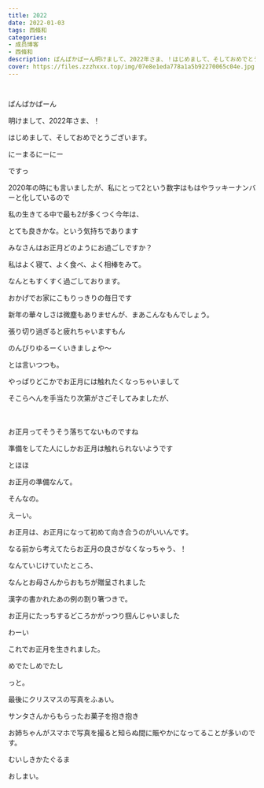 ```yaml
---
title: 2022
date: 2022-01-03
tags: 西條和
categories: 
- 成员博客
- 西條和
description: ぱんぱかぱーん明けまして、2022年さま、！はじめまして、そしておめでとうご...
cover: https://files.zzzhxxx.top/img/07e8e1eda778a1a5b92270065c04e.jpg 
---
```


        ﻿





























ぱんぱかぱーん






















明けまして、2022年さま、！














はじめまして、そしておめでとうございます。





















にーまるにーにー






ですっ































2020年の時にも言いましたが、私にとって2という数字はもはやラッキーナンバーと化しているので

















私の生きてる中で最も2が多くつく今年は、












とても良きかな。という気持ちであります





























みなさんはお正月どのようにお過ごしですか？


































私はよく寝て、よく食べ、よく相棒をみて。



なんともすくすく過ごしております。





















おかげでお家にこもりっきりの毎日です




新年の華々しさは微塵もありませんが、まあこんなもんでしょう。















張り切り過ぎると疲れちゃいますもん



















のんびりゆるーくいきましょや〜


































とは言いつつも。










やっぱりどこかでお正月には触れたくなっちゃいまして









そこらへんを手当たり次第がさごそしてみましたが、




















　　　　











お正月ってそうそう落ちてないものですね




























準備をしてた人にしかお正月は触れられないようです






















とほほ

























お正月の準備なんて。













そんなの。
























えーい。

























お正月は、お正月になって初めて向き合うのがいいんです。












なる前から考えてたらお正月の良さがなくなっちゃう、！



































なんていじけていたところ、





















なんとお母さんからおもちが贈呈されました



















漢字の書かれたあの例の割り箸つきで。

























お正月にたっちするどころかがっつり掴んじゃいました















わーい



















これでお正月を生きれました。
























めでたしめでたし










っと。





















































最後にクリスマスの写真をふぁい。













サンタさんからもらったお菓子を抱き抱き




















お姉ちゃんがスマホで写真を撮ると知らぬ間に賑やかになってることが多いのです。













むいしきかたぐるま

























おしまい。


